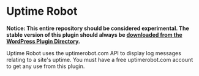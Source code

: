 Uptime Robot
====================
**Notice: This entire repository should be considered experimental. The stable version of this plugin should always be [downloaded from the WordPress Plugin Directory](https://wordpress.org/plugins/uptime-robot/ "Download the release version of Uptime Robot for WordPress").**

Uptime Robot uses the uptimerobot.com API to display log messages relating to a site's uptime. You must have a free uptimerobot.com account to get any use from this plugin.
